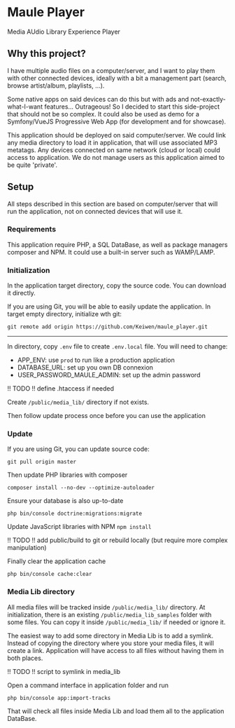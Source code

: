 # Maule Player
Media AUdio Library Experience Player

## Why this project?
I have multiple audio files on a computer/server,
and I want to play them with other connected devices,
ideally with a bit a management part
(search, browse artist/album, playlists, ...).

Some native apps on said devices can do this
but with ads and not-exactly-what-I-want features...
Outrageous! So I decided to start this side-project
that should not be so complex.
It could also be used as demo for a
Symfony/VueJS Progressive Web App
(for development and for showcase).

This application should be deployed on said
computer/server.
We could link any media directory to load it in
application, that will use associated MP3 metatags.
Any devices connected on same network (cloud or local)
could access to application.
We do not manage users as this application
aimed to be quite 'private'.

## Setup
All steps described in this section
are based on computer/server
that will run the application,
not on connected devices that will use it.

### Requirements
This application require PHP, a SQL DataBase,
as well as package managers composer and NPM.
It could use a built-in server such as WAMP/LAMP.

### Initialization
In the application target directory,
copy the source code. You can download it directly.

If you are using Git, you will be able
to easily update the application.
In target empty directory, initialize wth git:

``git remote add origin
https://github.com/Keiwen/maule_player.git``

---
In directory, copy ``.env`` file
to create ``.env.local`` file.
You will need to change:
- APP_ENV: use ``prod`` to run like a production application
- DATABASE_URL: set up you own DB connexion
- USER_PASSWORD_MAULE_ADMIN: set up the admin password

!! TODO !! define .htaccess if needed

Create ``/public/media_lib/`` directory if not exists.

Then follow update process once before
you can use the application

### Update
If you are using Git, you can update source code:

``git pull origin master``

Then update PHP libraries with composer

``composer install --no-dev --optimize-autoloader``

Ensure your database is also up-to-date

``php bin/console doctrine:migrations:migrate``

Update JavaScript libraries with NPM
``npm install``

!! TODO !! add public/build to git or rebuild
locally (but require more complex manipulation)

Finally clear the application cache

``php bin/console cache:clear``

### Media Lib directory
All media files will be tracked inside
``/public/media_lib/`` directory.
At initialization, there is an existing
``/public/media_lib_samples`` folder with some files.
You can copy it inside ``/public/media_lib/``
if needed or ignore it.

The easiest way to add some directory in Media Lib
is to add a symlink.
Instead of copying the directory where you
store your media files, it will create a link.
Application will have access to all files
without having them in both places.

!! TODO !! script to symlink in media_lib

Open a command interface in application folder
and run

``php bin/console app:import-tracks``

That will check all files inside Media Lib and
load them all to the application DataBase.

